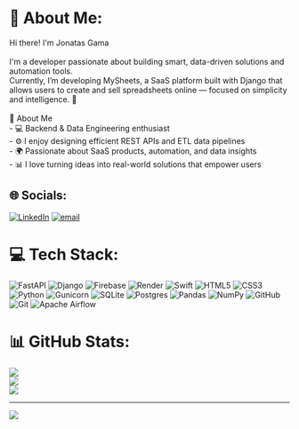 # 💫 About Me:
Hi there! I'm Jonatas Gama<br><br>I'm a developer passionate about building smart, data-driven solutions and automation tools.<br>Currently, I’m developing MySheets, a SaaS platform built with Django that allows users to create and sell spreadsheets online — focused on simplicity and intelligence. 🚀<br><br>🧠 About Me<br>- 💻 Backend & Data Engineering enthusiast<br>- ⚙️ I enjoy designing efficient REST APIs and ETL data pipelines<br>- 🌍 Passionate about SaaS products, automation, and data insights<br>- 📊 I love turning ideas into real-world solutions that empower users


## 🌐 Socials:
[![LinkedIn](https://img.shields.io/badge/LinkedIn-%230077B5.svg?logo=linkedin&logoColor=white)](https://linkedin.com/in/https://www.linkedin.com/in/jonatas-gama-0a9a23285/) [![email](https://img.shields.io/badge/Email-D14836?logo=gmail&logoColor=white)](mailto:jonatassoaresdagama@gmail.com) 

# 💻 Tech Stack:
![FastAPI](https://img.shields.io/badge/FastAPI-005571?style=for-the-badge&logo=fastapi) ![Django](https://img.shields.io/badge/django-%23092E20.svg?style=for-the-badge&logo=django&logoColor=white) ![Firebase](https://img.shields.io/badge/firebase-%23039BE5.svg?style=for-the-badge&logo=firebase) ![Render](https://img.shields.io/badge/Render-%46E3B7.svg?style=for-the-badge&logo=render&logoColor=white) ![Swift](https://img.shields.io/badge/swift-F54A2A?style=for-the-badge&logo=swift&logoColor=white) ![HTML5](https://img.shields.io/badge/html5-%23E34F26.svg?style=for-the-badge&logo=html5&logoColor=white) ![CSS3](https://img.shields.io/badge/css3-%231572B6.svg?style=for-the-badge&logo=css3&logoColor=white) ![Python](https://img.shields.io/badge/python-3670A0?style=for-the-badge&logo=python&logoColor=ffdd54) ![Gunicorn](https://img.shields.io/badge/gunicorn-%298729.svg?style=for-the-badge&logo=gunicorn&logoColor=white) ![SQLite](https://img.shields.io/badge/sqlite-%2307405e.svg?style=for-the-badge&logo=sqlite&logoColor=white) ![Postgres](https://img.shields.io/badge/postgres-%23316192.svg?style=for-the-badge&logo=postgresql&logoColor=white) ![Pandas](https://img.shields.io/badge/pandas-%23150458.svg?style=for-the-badge&logo=pandas&logoColor=white) ![NumPy](https://img.shields.io/badge/numpy-%23013243.svg?style=for-the-badge&logo=numpy&logoColor=white) ![GitHub](https://img.shields.io/badge/github-%23121011.svg?style=for-the-badge&logo=github&logoColor=white) ![Git](https://img.shields.io/badge/git-%23F05033.svg?style=for-the-badge&logo=git&logoColor=white) ![Apache Airflow](https://img.shields.io/badge/Apache%20Airflow-017CEE?style=for-the-badge&logo=Apache%20Airflow&logoColor=white)
# 📊 GitHub Stats:
![](https://github-readme-stats.vercel.app/api?username=jonatas-Soares-Gama&theme=algolia&hide_border=false&include_all_commits=false&count_private=false)<br/>
![](https://nirzak-streak-stats.vercel.app/?user=jonatas-Soares-Gama&theme=algolia&hide_border=false)<br/>
![](https://github-readme-stats.vercel.app/api/top-langs/?username=jonatas-Soares-Gama&theme=algolia&hide_border=false&include_all_commits=false&count_private=false&layout=compact)

---
[![](https://visitcount.itsvg.in/api?id=jonatas-Soares-Gama&icon=0&color=0)](https://visitcount.itsvg.in)

<!-- Proudly created with GPRM ( https://gprm.itsvg.in ) -->
